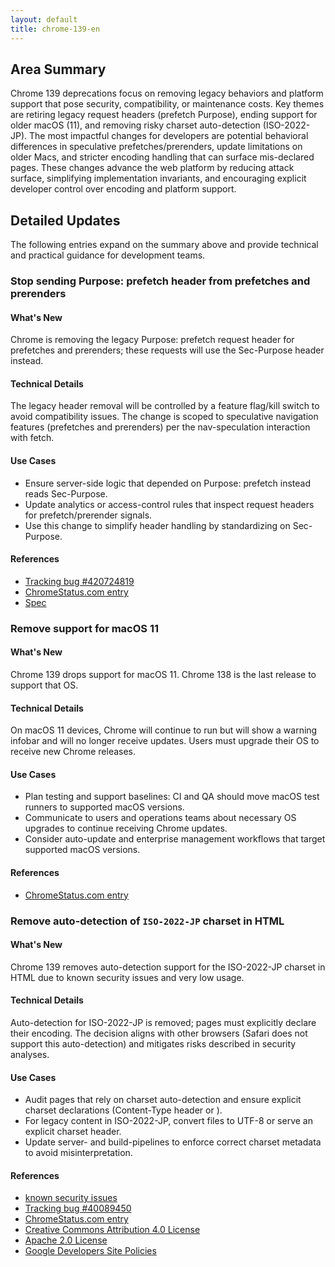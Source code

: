 ```yaml
---
layout: default
title: chrome-139-en
---
```


## Area Summary

Chrome 139 deprecations focus on removing legacy behaviors and platform support that pose security, compatibility, or maintenance costs. Key themes are retiring legacy request headers (prefetch Purpose), ending support for older macOS (11), and removing risky charset auto-detection (ISO-2022-JP). The most impactful changes for developers are potential behavioral differences in speculative prefetches/prerenders, update limitations on older Macs, and stricter encoding handling that can surface mis-declared pages. These changes advance the web platform by reducing attack surface, simplifying implementation invariants, and encouraging explicit developer control over encoding and platform support.

## Detailed Updates

The following entries expand on the summary above and provide technical and practical guidance for development teams.

### Stop sending Purpose: prefetch header from prefetches and prerenders

#### What's New
Chrome is removing the legacy Purpose: prefetch request header for prefetches and prerenders; these requests will use the Sec-Purpose header instead.

#### Technical Details
The legacy header removal will be controlled by a feature flag/kill switch to avoid compatibility issues. The change is scoped to speculative navigation features (prefetches and prerenders) per the nav-speculation interaction with fetch.

#### Use Cases
- Ensure server-side logic that depended on Purpose: prefetch instead reads Sec-Purpose.
- Update analytics or access-control rules that inspect request headers for prefetch/prerender signals.
- Use this change to simplify header handling by standardizing on Sec-Purpose.

#### References
- [Tracking bug #420724819](https://issues.chromium.org/issues/420724819)
- [ChromeStatus.com entry](https://chromestatus.com/feature/5088012836536320)
- [Spec](https://wicg.github.io/nav-speculation/prerendering.html#interaction-with-fetch)

### Remove support for macOS 11

#### What's New
Chrome 139 drops support for macOS 11. Chrome 138 is the last release to support that OS.

#### Technical Details
On macOS 11 devices, Chrome will continue to run but will show a warning infobar and will no longer receive updates. Users must upgrade their OS to receive new Chrome releases.

#### Use Cases
- Plan testing and support baselines: CI and QA should move macOS test runners to supported macOS versions.
- Communicate to users and operations teams about necessary OS upgrades to continue receiving Chrome updates.
- Consider auto-update and enterprise management workflows that target supported macOS versions.

#### References
- [ChromeStatus.com entry](https://chromestatus.com/feature/4504090090143744)

### Remove auto-detection of `ISO-2022-JP` charset in HTML

#### What's New
Chrome 139 removes auto-detection support for the ISO-2022-JP charset in HTML due to known security issues and very low usage.

#### Technical Details
Auto-detection for ISO-2022-JP is removed; pages must explicitly declare their encoding. The decision aligns with other browsers (Safari does not support this auto-detection) and mitigates risks described in security analyses.

#### Use Cases
- Audit pages that rely on charset auto-detection and ensure explicit charset declarations (Content-Type header or <meta charset>).
- For legacy content in ISO-2022-JP, convert files to UTF-8 or serve an explicit charset header.
- Update server- and build-pipelines to enforce correct charset metadata to avoid misinterpretation.

#### References
- [known security issues](https://www.sonarsource.com/blog/encoding-differentials-why-charset-matters/)
- [Tracking bug #40089450](https://issues.chromium.org/issues/40089450)
- [ChromeStatus.com entry](https://chromestatus.com/feature/6576566521561088)
- [Creative Commons Attribution 4.0 License](https://creativecommons.org/licenses/by/4.0/)
- [Apache 2.0 License](https://www.apache.org/licenses/LICENSE-2.0)
- [Google Developers Site Policies](https://developers.google.com/site-policies)
